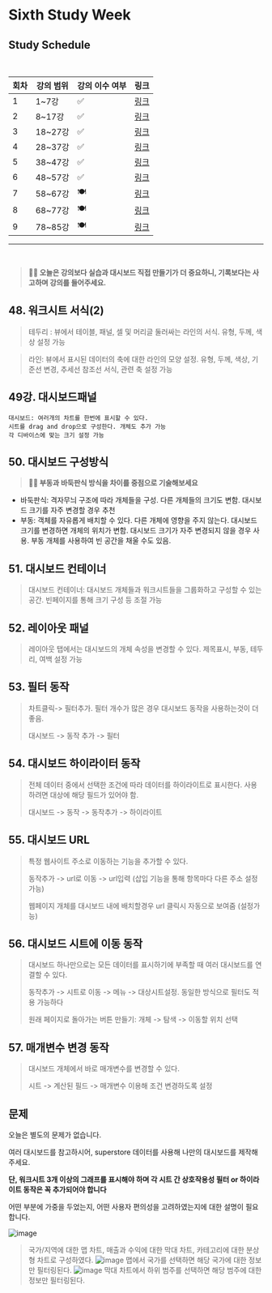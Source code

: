 # Sixth Study Week


## Study Schedule
<br>

| 회차 | 강의 범위   | 강의 이수 여부 | 링크                                                                                                     |
|------|-------------|----------------|--------------------------------------------------------------------------------------------------------|
| 1    | 1~7강       | ✅              | [링크](https://www.youtube.com/watch?v=AXkaUrJs-Ko&list=PL87tgIIryGsa5vdz6MsaOEF8PK-YqK3fz&index=84)    |
| 2    | 8~17강      | ✅              | [링크](https://www.youtube.com/watch?v=AXkaUrJs-Ko&list=PL87tgIIryGsa5vdz6MsaOEF8PK-YqK3fz&index=75)    |
| 3    | 18~27강     | ✅              | [링크](https://www.youtube.com/watch?v=AXkaUrJs-Ko&list=PL87tgIIryGsa5vdz6MsaOEF8PK-YqK3fz&index=65)    |
| 4    | 28~37강     | ✅              | [링크](https://www.youtube.com/watch?v=e6J0Ljd6h44&list=PL87tgIIryGsa5vdz6MsaOEF8PK-YqK3fz&index=55)    |
| 5    | 38~47강     | ✅              | [링크](https://www.youtube.com/watch?v=AXkaUrJs-Ko&list=PL87tgIIryGsa5vdz6MsaOEF8PK-YqK3fz&index=45)    |
| 6    | 48~57강     | ✅              | [링크](https://www.youtube.com/watch?v=AXkaUrJs-Ko&list=PL87tgIIryGsa5vdz6MsaOEF8PK-YqK3fz&index=35)    |
| 7    | 58~67강     | 🍽️             | [링크](https://www.youtube.com/watch?v=AXkaUrJs-Ko&list=PL87tgIIryGsa5vdz6MsaOEF8PK-YqK3fz&index=25)    |
| 8    | 68~77강     | 🍽️             | [링크](https://www.youtube.com/watch?v=AXkaUrJs-Ko&list=PL87tgIIryGsa5vdz6MsaOEF8PK-YqK3fz&index=15)    |
| 9    | 78~85강     | 🍽️             | [링크](https://www.youtube.com/watch?v=AXkaUrJs-Ko&list=PL87tgIIryGsa5vdz6MsaOEF8PK-YqK3fz&index=5)     |
---

<br/>
<!-- 여기까진 그대로 둬 주세요-->

> **🧞‍♀️ 오늘은 강의보다 실습과 대시보드 직접 만들기가 더 중요하니, 기록보다는 사고하며 강의를 들어주세요.**

## 48. 워크시트 서식(2)

<!-- 워크시트에 관해 본 강의에서 알게 된 점을 적어주세요 -->
> 테두리 : 뷰에서 테이블, 패널, 셀 및 머리글 둘러싸는 라인의 서식. 유형, 두께, 색상 설정 가능

> 라인: 뷰에서 표시된 데이터의 축에 대한 라인의 모양 설정. 유형, 두께, 색상, 기준선 변경, 추세선 참조선 서식, 관련 축 설정 가능


## 49강. 대시보드패널

<!-- 대시보드패널 강의에서 알게 된 점을 적어주세요. -->
```
대시보드: 여러개의 차트를 한번에 표시할 수 있다.
시트를 drag and drop으로 구성한다. 개체도 추가 가능
각 디바이스에 맞는 크기 설정 가능
```

## 50. 대시보드 구성방식

<!-- 알게 된 점을 적고, 아래 질문에 답해보세요 :) -->

> **🧞‍♀️ 부동과 바둑판식 방식을 차이를 중점으로 기술해보세요**
* 바둑판식: 격자무늬 구조에 따라 개체들을 구성. 다른 개체들의 크기도 변함. 대시보드 크기를 자주 변경할 경우 추천
* 부동: 객체를 자유롭게 배치할 수 있다. 다른 개체에 영향을 주지 않는다. 대시보드 크기를 변경하면 개체의 위치가 변함. 대시보드 크기가 자주 변경되지 않을 경우 사용. 부동 개체를 사용하여 빈 공간을 채울 수도 있음.



## 51. 대시보드 컨테이너

> 대시보드 컨테이너: 대시보드 개체들과 워크시트들을 그룹화하고 구성할 수 있는 공간. 빈페이지를 통해 크기 구성 등 조절 가능


## 52. 레이아웃 패널

> 레이아웃 탭에서는 대시보드의 개체 속성을 변경할 수 있다. 제목표시, 부동, 테두리, 여백 설정 가능

## 53. 필터 동작

<!-- 필터 동작에 대해 알게 된 점을 적어주세요 -->
> 차트클릭-> 필터추가. 필터 개수가 많은 경우 대시보드 동작을 사용하는것이 더 좋음.
>
> 대시보드 -> 동작 추가 -> 필터

## 54. 대시보드 하이라이터 동작

<!-- 하이라이터에 대해 알게 된 점을 적어주세요 -->
> 전체 데이터 중에서 선택한 조건에 따라 데이터를 하이라이트로 표시한다. 사용하려면 대상에 해당 필드가 있어야 함.
>
> 대시보드 -> 동작 -> 동작추가 -> 하이라이트


## 55. 대시보드 URL

<!-- URL에 대해 알게 된 점을 적어주세요 -->
> 특정 웹사이트 주소로 이동하는 기능을 추가할 수 있다.
>
> 동작추가 -> url로 이동 -> url입력 (삽입 기능을 통해 항목마다 다른 주소 설정 가능)
>
> 웹페이지 개체를 대시보드 내에 배치할경우 url 클릭시 자동으로 보여줌 (설정가능)


## 56. 대시보드 시트에 이동 동작

<!-- 대시보드 시트에 이동에 대해 알게 된 점을 적어주세요!-->
> 대시보드 하나만으로는 모든 데이터를 표시하기에 부족할 때 여러 대시보드를 연결할 수 있다.
>
> 동작추가 -> 시트로 이동 -> 메뉴 -> 대상시트설정. 동일한 방식으로 필터도 적용 가능하다
>
> 원래 페이지로 돌아가는 버튼 만들기: 개체 -> 탐색 -> 이동할 위치 선택

## 57. 매개변수 변경 동작

<!-- 매개변수 변경 동작에 대해 알게 된 점을 적어주세요!-->
> 대시보드 개체에서 바로 매개변수를 변경할 수 있다.
>
> 시트 -> 계산된 필드 -> 매개변수 이용해 조건 변경하도록 설정


## 문제

오늘은 별도의 문제가 없습니다. 

여러 대시보드를 참고하시어, superstore 데이터를 사용해 나만의 대시보드를 제작해주세요.

**단, 워크시트 3개 이상의 그래프를 표시해야 하며 각 시트 간 상호작용성 필터 or 하이라이트 동작은 꼭 추가되어야 합니다**

어떤 부분에 가중을 두었는지, 어떤 사용자 편의성을 고려하였는지에 대한 설명이 필요합니다.

![image](https://github.com/user-attachments/assets/1806aee7-26b4-4f37-bbb7-c00c0fb9642f)
> 국가/지역에 대한 맵 차트, 매출과 수익에 대한 막대 차트, 카테고리에 대한 분상형 차트로 구성하였다.
![image](https://github.com/user-attachments/assets/48011508-5f01-4aa3-b42b-ddd7610c9559)
> 맵에서 국가를 선택하면 해당 국가에 대한 정보만 필터링된다.
![image](https://github.com/user-attachments/assets/5b97477b-edaa-4ce0-bf6b-38325d7821a9)
> 막대 차트에서 하위 범주를 선택하면 해당 범주에 대한 정보만 필터링된다.



